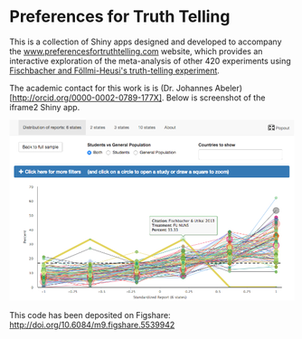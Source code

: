 # Preferences for Truth Telling

This is a collection of Shiny apps designed and developed to accompany the www.preferencesfortruthtelling.com website, which provides an interactive exploration of the meta-analysis of other 420 experiments using [Fischbacher and Föllmi-Heusi's truth-telling experiment](doi.org/10.1111/jeea.12014).

The academic contact for this work is is (Dr. Johannes Abeler)[http://orcid.org/0000-0002-0789-177X]. Below is screenshot of the iframe2 Shiny app.

<img src="preferences-for-truth-telling-screenshot.png" width="600px"></img>


This code has been deposited on Figshare: http://doi.org/10.6084/m9.figshare.5539942
